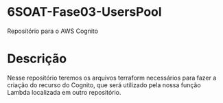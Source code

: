 # 6SOAT-Fase03-UsersPool
Repositório para o AWS Cognito

# Descrição
Nesse repositório teremos os arquivos terraform necessários para fazer a criação do recurso do Cognito, que será utilizado pela nossa função Lambda localizada em outro repositório.
